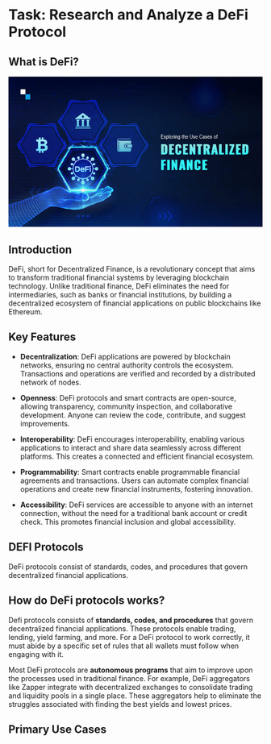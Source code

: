 # Task: Research and Analyze a DeFi Protocol

## What is DeFi?

![Alt text](image.png)

## Introduction

DeFi, short for Decentralized Finance, is a revolutionary concept that aims to transform traditional financial systems by leveraging blockchain technology. Unlike traditional finance, DeFi eliminates the need for intermediaries, such as banks or financial institutions, by building a decentralized ecosystem of financial applications on public blockchains like Ethereum.

## Key Features

- **Decentralization**: DeFi applications are powered by blockchain networks, ensuring no central authority controls the ecosystem. Transactions and operations are verified and recorded by a distributed network of nodes.

- **Openness**: DeFi protocols and smart contracts are open-source, allowing transparency, community inspection, and collaborative development. Anyone can review the code, contribute, and suggest improvements.

- **Interoperability**: DeFi encourages interoperability, enabling various applications to interact and share data seamlessly across different platforms. This creates a connected and efficient financial ecosystem.

- **Programmability**: Smart contracts enable programmable financial agreements and transactions. Users can automate complex financial operations and create new financial instruments, fostering innovation.

- **Accessibility**: DeFi services are accessible to anyone with an internet connection, without the need for a traditional bank account or credit check. This promotes financial inclusion and global accessibility.

## DEFI Protocols

DeFi protocols consist of standards, codes, and procedures that govern decentralized financial applications.

## How do DeFi protocols works?

Defi protocols consists of **standards, codes, and procedures** that govern decentralized financial applications. These protocols enable trading, lending, yield farming, and more. For a DeFi protocol to work correctly, it must abide by a specific set of rules that all wallets must follow when engaging with it.

Most DeFi protocols are **autonomous programs** that aim to improve upon the processes used in traditional finance. For example, DeFi aggregators like Zapper integrate with decentralized exchanges to consolidate trading and liquidity pools in a single place. These aggregators help to eliminate the struggles associated with finding the best yields and lowest prices.

## Primary Use Cases
